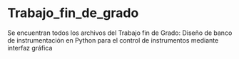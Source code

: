 # Trabajo_fin_de_grado
Se encuentran todos los archivos del Trabajo fin de Grado: Diseño de banco de instrumentación en Python para el control de instrumentos mediante interfaz gráfica
